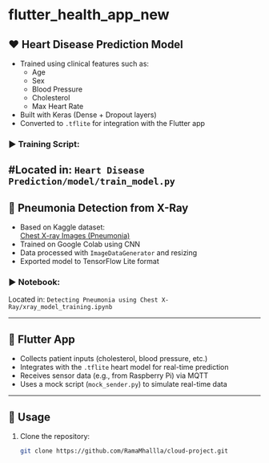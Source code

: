 # flutter_health_app_new

## ❤️ Heart Disease Prediction Model

- Trained using clinical features such as:
    - Age
    - Sex
    - Blood Pressure
    - Cholesterol
    - Max Heart Rate
- Built with Keras (Dense + Dropout layers)
- Converted to `.tflite` for integration with the Flutter app
### ▶️ Training Script:
#Located in: `Heart Disease Prediction/model/train_model.py`
---

## 🩻 Pneumonia Detection from X-Ray

- Based on Kaggle dataset:  
  [Chest X-ray Images (Pneumonia)](https://www.kaggle.com/datasets/paultimothymooney/chest-xray-pneumonia)
- Trained on Google Colab using CNN
- Data processed with `ImageDataGenerator` and resizing
- Exported model to TensorFlow Lite format

### ▶️ Notebook:

Located in: `Detecting Pneumonia using Chest X-Ray/xray_model_training.ipynb`

---

## 📱 Flutter App

- Collects patient inputs (cholesterol, blood pressure, etc.)
- Integrates with the `.tflite` heart model for real-time prediction
- Receives sensor data (e.g., from Raspberry Pi) via MQTT
- Uses a mock script (`mock_sender.py`) to simulate real-time data

---

## 🚀 Usage

1. Clone the repository:

   ```bash
   git clone https://github.com/RamaMhallla/cloud-project.git
   ```

